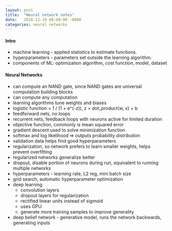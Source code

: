 ```yaml
---
layout: post
title:  "Neural network notes"
date:   2018-12-18 00:00:00 -0800
categories: neural networks
---
```


#### Intro
- machine learning - applied statistics to estimate functions.
- hyperparameters - parameters set outside the learning algorithm.
- components of ML: optimization algorithm, cost function, model, dataset


#### Neural Networks
- can compute an NAND gate, since NAND gates are universal computation building blocks
- can compute any computation
- learning algorithms tune weights and biases
- logistic function = 1 / (1 + e^(-z)), z = dot_product(w, x) + b
- feedforward nets, no loops
- recurrent nets, feedback loops with neurons active for limited duration
- objective function, commonly is mean squared error
- gradient descent used to solve minimization function
- softmax and log likelihood => outputs probability distribution
- validation data helps find good hyperparameters
- regularization, so network prefers to learn smaller weights, helps prevent overfitting
- regularized networks generalize better
- dropout, disable portion of neurons during run, equivalent to running multiple networks
- hyperparameters - learning rate, L2 reg, mini batch size
- grid search, automatic hyperparameter optimization
- deep learning
  - convolution layers
  - dropout layers for regularization
  - rectified linear units instead of sigmoid
  - uses GPU
  - generate more training samples to improve generality
- deep belief network - generative model, runs the network backwards, generating inputs
